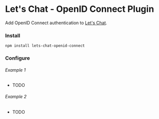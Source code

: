 # Let's Chat - OpenID Connect Plugin

Add OpenID Connect authentication to [Let's Chat](http://sdelements.github.io/lets-chat/).

### Install

```
npm install lets-chat-openid-connect
```

### Configure

###### Example 1

* TODO

###### Example 2

* TODO
